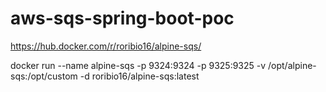 # aws-sqs-spring-boot-poc

https://hub.docker.com/r/roribio16/alpine-sqs/

docker run --name alpine-sqs -p 9324:9324 -p 9325:9325 -v /opt/alpine-sqs:/opt/custom -d roribio16/alpine-sqs:latest
